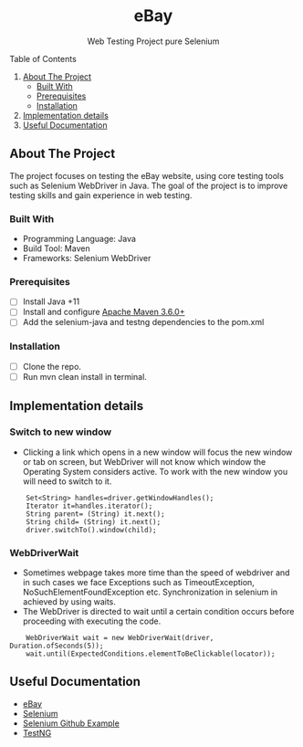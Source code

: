<!-- PROJECT LOGO -->
<div align="center">
  <h1 align="center">eBay</h1>
  <p align="center">Web Testing Project pure Selenium</p>
</div>

<!-- TABLE OF CONTENTS -->
  <summary>Table of Contents</summary>
  <ol>
    <li>
      <a href="#about-the-project">About The Project</a>
      <ul>
        <li><a href="#built-with">Built With</a></li>
        <li><a href="#prerequisites">Prerequisites</a></li>
        <li><a href="#installation">Installation</a></li>
      </ul>
    </li>
   <li><a href="#implementation-details">Implementation details</a></li>
   <li><a href="#useful-documentation">Useful Documentation</a></li>
  </ol>

<!-- ABOUT THE PROJECT -->
## About The Project

The project focuses on testing the eBay website, using core testing tools such as Selenium WebDriver in Java. The goal of the project is to improve testing skills and gain experience in web testing.

### Built With

* Programming Language: Java
* Build Tool: Maven
* Frameworks: Selenium WebDriver

### Prerequisites

- [ ] Install Java +11
- [ ] Install and configure [Apache Maven 3.6.0+](http://maven.apache.org/)
- [ ] Add the selenium-java and testng dependencies to the pom.xml

### Installation

- [ ] Clone the repo.
- [ ] Run mvn clean install in terminal.

<!-- IMPLEMENTATION DETAILS -->
## Implementation details

### Switch to new window

- Clicking a link which opens in a new window will focus the new window or tab on screen, but WebDriver will not know which window the Operating System considers active. To work with the new window you will need to switch to it.

```
    Set<String> handles=driver.getWindowHandles();
    Iterator it=handles.iterator();
    String parent= (String) it.next();
    String child= (String) it.next();
    driver.switchTo().window(child);
```
### WebDriverWait

- Sometimes webpage takes more time than the speed of webdriver and in such cases we face Exceptions such as TimeoutException, NoSuchElementFoundException etc. Synchronization in selenium in achieved by using waits.
- The WebDriver is directed to wait until a certain condition occurs before proceeding with executing the code.

```
    WebDriverWait wait = new WebDriverWait(driver, Duration.ofSeconds(5));
    wait.until(ExpectedConditions.elementToBeClickable(locator));
```
<!-- USEFUL DOCUMENTATION -->
## Useful Documentation

* [eBay](https://www.ebay.com)
* [Selenium](https://www.selenium.dev/documentation/overview/)
* [Selenium Github Example](https://github.com/SeleniumHQ/seleniumhq.github.io/tree/trunk/examples)
* [TestNG](https://testng.org/doc/documentation-main.html)
